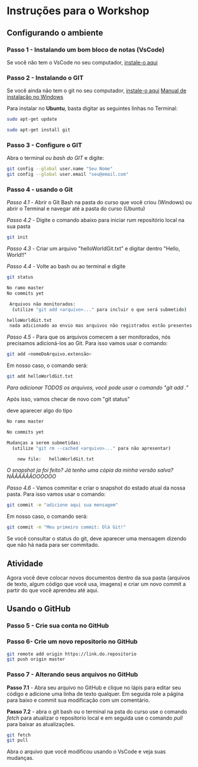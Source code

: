 # Instruções para o Workshop 

## Configurando o ambiente

### Passo 1 - Instalando um bom bloco de notas (VsCode)

Se você não tem o VsCode no seu computador, [instale-o aqui](https://code.visualstudio.com/)

### Passo 2 - Instalando o GIT

Se você ainda não tem o git no seu computador, [instale-o aqui](https://git-scm.com/downloads)
[Manual de instalação no Windows](https://dicasdeprogramacao.com.br/como-instalar-o-git-no-windows/)

Para instalar no **Ubuntu**, basta digitar as seguintes linhas no Terminal:

```bash
sudo apt-get update

sudo apt-get install git
```

### Passo 3 - Configure o GIT

Abra o terminal _ou bash do GIT_ e digite:

```bash
git config --global user.name "Seu Nome"
git config --global user.email "seu@email.com"
```

### Passo 4 - usando o Git

*Passo 4.1* - Abrir o Git Bash na pasta do curso que você criou (Windows) ou abrir o Terminal e navegar até a pasta do curso (Ubuntu)

*Passo 4.2* - Digite o comando abaixo para iniciar rum repositório local na sua pasta

```bash
git init
```

*Passo 4.3* - Criar um arquivo "helloWorldGit.txt" e digitar dentro "Hello, World!!"

*Passo 4.4* - Volte ao bash ou ao terminal e digite 

```bash
git status

No ramo master
No commits yet

 Arquivos não monitorados:
  (utilize "git add <arquivo>..." para incluir o que será submetido)

helloWorldGit.txt
 nada adicionado ao envio mas arquivos não registrados estão presentes (use "git add" to registrar)
```

*Passo 4.5* - Para que os arquivos comecem a ser monitorados, nós precisamos adicioná-los ao Git.  Para isso vamos usar o comando:

```bash
git add <nomeDoArquivo.extensão>
```

Em nosso caso, o comando será:

```bash
git add helloWorldGit.txt
```

*Para adicionar TODOS os arquivos, você pode usar o comando "git add ."*

Após isso, vamos checar de novo com "git status"

deve aparecer algo do tipo 

```bash
No ramo master

No commits yet

Mudanças a serem submetidas:
  (utilize "git rm --cached <arquivo>..." para não apresentar)

	new file:   helloWorldGit.txt

```

*O snapshot ja foi feito? Já tenho uma cópia da minha versão salva? NÃÃÃÃÃÃOOOOOO*

*Passo 4.6* - Vamos commitar e criar o snapshot do estado atual da nossa pasta. Para isso vamos usar o comando:

```bash
git commit -m "adicione aqui sua mensagem"
```

Em nosso caso, o comando será:

```bash
git commit -m "Meu primeiro commit: Olá Git!"
```

Se você consultar o status do git, deve aparecer uma mensagem dizendo que não há nada para ser commitado.

## Atividade

Agora você deve colocar novos documentos dentro da sua pasta (arquivos de texto, algum código que você usa, imagens) e criar um novo commit a partir do que você aprendeu até aqui.



## Usando o GitHub

### Passo 5 - Crie sua conta no GitHub

### Passo 6- Crie um novo repositorio no GitHub

```bash
git remote add origin https://link.do.repositorio
git push origin master
```

### Passo 7 - Alterando seus arquivos no GitHub

**Passo 7.1** - Abra seu arquivo no GitHub e clique no lápis para editar seu código e adicione uma linha de texto qualquer. Em seguida role a página para baixo e commit sua modificação com um comentário. 

**Passo 7.2** - abra o git bash ou o terminal na psta do curso use o comando *fetch* para atualizar o repositorio local e em seguida use o comando *pull* para baixar as atualizações.

```bash
git fetch
git pull
```
Abra o arquivo que você modificou usando o VsCode e veja suas mudanças.

